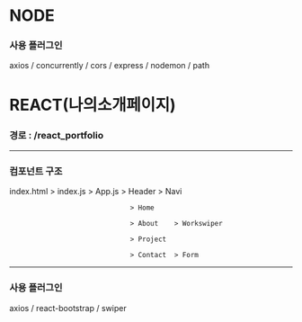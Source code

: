 # NODE
### 사용 플러그인
axios / concurrently / cors / express / nodemon / path

# REACT(나의소개페이지)

### 경로 : /react_portfolio
* * *
### 컴포넌트 구조
   index.html > index.js > App.js > Header   > Navi   
   
                                  > Home   

                                  > About    > Workswiper   
                                  
                                  > Project   
                                  
                                  > Contact  > Form   
* * *
### 사용 플러그인
  axios / react-bootstrap / swiper
